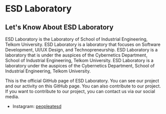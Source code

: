 # ESD Laboratory



## Let's Know About ESD Laboratory
ESD Laboratory is the Laboratory of School of Industrial Engineering, Telkom University. ESD Laboratory is a laboratory that focuses on Software Development, UI/UX Design, and Technopreneurship. ESD Laboratory is a laboratory that is under the auspices of the Cybernetics Department, School of Industrial Engineering, Telkom University. ESD Laboratory is a laboratory under the auspices of the Cybernetics Department, School of Industrial Engineering, Telkom University.

This is the official GitHub page of ESD Laboratory. You can see our project and our activity on this GitHub page. You can also contribute to our project. If you want to contribute to our project, you can contact us via our social media.
- Instagram: [peopleatesd](https://www.instagram.com/peopleatesd/)


